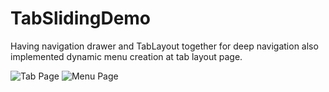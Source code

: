 # TabSlidingDemo
Having navigation drawer and TabLayout together for deep navigation also implemented dynamic menu creation at tab layout page.

![Tab Page](http://content.screencast.com/users/IAm7/folders/Jing/media/b94671fa-d740-4d39-bcaa-5711c7049b23/2016-11-18_1740.png)
![Menu Page](http://content.screencast.com/users/IAm7/folders/Jing/media/766e04d2-fdaf-47b1-9715-08dfeaeca5aa/2016-11-18_1738.png)
